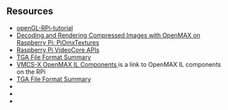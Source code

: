 
##  Resources 

+  [
	    openGL-RPi-tutorial  ](https://github.com/peepo/openGL-RPi-tutorial) 
+  [ 
	    Decoding and Rendering Compressed Images with OpenMAX on Raspberry Pi: PiOmxTextures ](http://thebugfreeblog.blogspot.com.au/2012/12/decoding-and-rendering-compressed.html) 
+  [ 
	    Raspberry Pi VideoCore APIs ](http://elinux.org/Raspberry_Pi_VideoCore_APIs) 
+  [
	    TGA File Format Summary
	  ](http://www.fileformat.info/format/tga/egff.htm) 
+  [
	    VMCS-X OpenMAX IL Components
	  ](http://home.nouwen.name/RaspberryPi/documentation/ilcomponents/index.html) is a link to OpenMAX IL components on the RPi
+  [
	    TGA File Format Summary
	  ](http://www.fileformat.info/format/tga/egff.htm) 
+  [
]() 
+  [
]() 
+  [
]() 